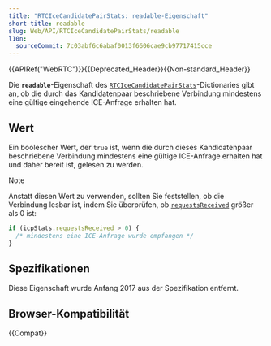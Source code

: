 ```yaml
---
title: "RTCIceCandidatePairStats: readable-Eigenschaft"
short-title: readable
slug: Web/API/RTCIceCandidatePairStats/readable
l10n:
  sourceCommit: 7c03abf6c6abaf0013f6606cae9cb97717415cce
---
```


{{APIRef("WebRTC")}}{{Deprecated_Header}}{{Non-standard_Header}}

Die **`readable`**-Eigenschaft des [`RTCIceCandidatePairStats`](/de/docs/Web/API/RTCIceCandidatePairStats)-Dictionaries gibt an, ob die durch das Kandidatenpaar beschriebene Verbindung mindestens eine gültige eingehende ICE-Anfrage erhalten hat.

## Wert

Ein boolescher Wert, der `true` ist, wenn die durch dieses Kandidatenpaar beschriebene Verbindung mindestens eine gültige ICE-Anfrage erhalten hat und daher bereit ist, gelesen zu werden.

> [!NOTE]
> Anstatt diesen Wert zu verwenden, sollten Sie feststellen, ob die Verbindung lesbar ist, indem Sie überprüfen, ob [`requestsReceived`](/de/docs/Web/API/RTCIceCandidatePairStats/requestsReceived) größer als 0 ist:
>
> ```js
> if (icpStats.requestsReceived > 0) {
>   /* mindestens eine ICE-Anfrage wurde empfangen */
> }
> ```

## Spezifikationen

Diese Eigenschaft wurde Anfang 2017 aus der Spezifikation entfernt.

## Browser-Kompatibilität

{{Compat}}
